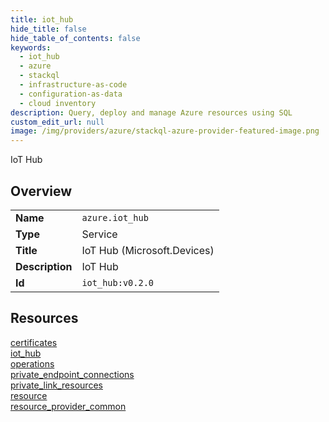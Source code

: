 ```yaml
---
title: iot_hub
hide_title: false
hide_table_of_contents: false
keywords:
  - iot_hub
  - azure
  - stackql
  - infrastructure-as-code
  - configuration-as-data
  - cloud inventory
description: Query, deploy and manage Azure resources using SQL
custom_edit_url: null
image: /img/providers/azure/stackql-azure-provider-featured-image.png
---
```

IoT Hub  
    

## Overview
<table><tbody>
<tr><td><b>Name</b></td><td><code>azure.iot_hub</code></td></tr>
<tr><td><b>Type</b></td><td>Service</td></tr>
<tr><td><b>Title</b></td><td>IoT Hub (Microsoft.Devices)</td></tr>
<tr><td><b>Description</b></td><td>IoT Hub</td></tr>
<tr><td><b>Id</b></td><td><code>iot_hub:v0.2.0</code></td></tr>
</tbody></table>

## Resources
<div class="row">
<div class="providerDocColumn">
<a href="/providers/azure/iot_hub/certificates/">certificates</a><br />
<a href="/providers/azure/iot_hub/iot_hub/">iot_hub</a><br />
<a href="/providers/azure/iot_hub/operations/">operations</a><br />
<a href="/providers/azure/iot_hub/private_endpoint_connections/">private_endpoint_connections</a><br />
</div>
<div class="providerDocColumn">
<a href="/providers/azure/iot_hub/private_link_resources/">private_link_resources</a><br />
<a href="/providers/azure/iot_hub/resource/">resource</a><br />
<a href="/providers/azure/iot_hub/resource_provider_common/">resource_provider_common</a><br />
</div>
</div>
